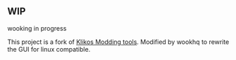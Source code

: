WIP
---
wooking in progress

This project is a fork of [Klikos Modding tools](https://github.com/TheKliko/klikos-modding-tool).
Modified by wookhq to rewrite the GUI for linux compatible.
